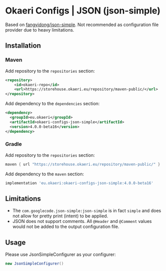 # Okaeri Configs | JSON (json-simple)

Based on [fangyidong/json-simple](https://github.com/fangyidong/json-simple). Not recommended as configuration file provider due to heavy limitations.

## Installation

### Maven

Add repository to the `repositories` section:

```xml
<repository>
    <id>okaeri-repo</id>
    <url>https://storehouse.okaeri.eu/repository/maven-public/</url>
</repository>
```

Add dependency to the `dependencies` section:

```xml
<dependency>
  <groupId>eu.okaeri</groupId>
  <artifactId>okaeri-configs-json-simple</artifactId>
  <version>4.0.0-beta16</version>
</dependency>
```

### Gradle

Add repository to the `repositories` section:

```groovy
maven { url "https://storehouse.okaeri.eu/repository/maven-public/" }
```

Add dependency to the `maven` section:

```groovy
implementation 'eu.okaeri:okaeri-configs-json-simple:4.0.0-beta16'
```

## Limitations

- The `com.googlecode.json-simple:json-simple` is in fact `simple` and does not allow for pretty print (intent) to be applied.
- JSON does not support comments. All `@Header` and `@Comment` values would not be added to the output configuration file.

## Usage

Please use JsonSimpleConfigurer as your configurer:

```java
new JsonSimpleConfigurer()
```
